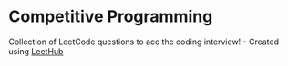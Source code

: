 # Competitive Programming
Collection of LeetCode questions to ace the coding interview! - Created using [LeetHub](https://github.com/QasimWani/LeetHub)

